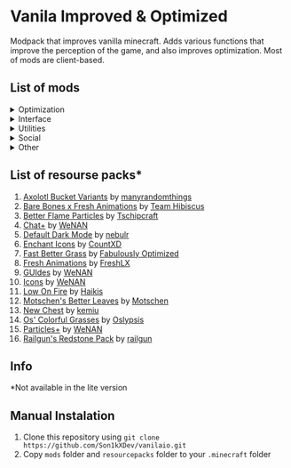 # Vanila Improved & Optimized
Modpack that improves vanilla minecraft. Adds various functions that improve the perception of the game, and also improves optimization. Most of mods are client-based.

## List of mods
<details>
<summary>Optimization</summary>

1. [Concurrent Chunk Management Engine](https://modrinth.com/mod/c2me-fabric) by [ishland](https://modrinth.com/user/ishland)
2. [Debugify](https://modrinth.com/mod/debugify) by [isxander](https://modrinth.com/user/isxander)
3. [Dynamic FPS](https://modrinth.com/mod/dynamic-fps) by [juliand665](https://modrinth.com/user/juliand665)
4. [FerriteCore](https://modrinth.com/mod/ferrite-core) by [malte0811](https://modrinth.com/user/malte0811)
5. [ImmediatelyFast](https://modrinth.com/mod/immediatelyfast) by [RaphiMC](https://modrinth.com/user/RaphiMC)
6. [Indium](https://modrinth.com/mod/indium) by [comp500](https://modrinth.com/user/comp500)
7. [Krypton](https://modrinth.com/mod/krypton) by [astei](https://modrinth.com/user/astei)
8. [LazyDFU](https://modrinth.com/mod/lazydfu) by [astei](https://modrinth.com/user/astei)
9. [Lithium](https://modrinth.com/mod/lithium) by [jellysquid3](https://modrinth.com/user/jellysquid3)
10. [Memory Leak Fix](https://modrinth.com/mod/memoryleakfix)](https://modrinth.com/mod/memoryleakfix) by [FX](https://modrinth.com/user/FX)
11. [ModernFix](https://modrinth.com/mod/modernfix) by [embeddedt](https://modrinth.com/user/embeddedt)
12. [More Culling](https://modrinth.com/mod/moreculling) by [FX](https://modrinth.com/user/FX)
13. [Noxesium](https://modrinth.com/mod/noxesium) by [Aeltumn](https://modrinth.com/user/Aeltumn)
14. [Nvidium](https://modrinth.com/mod/nvidium) by [cortex](https://modrinth.com/user/cortex)
15. [Ruthenium](https://modrinth.com/mod/ruthenium) by [Im_Kel](https://modrinth.com/user/Im_Kel)
16. [Sodium](https://modrinth.com/mod/sodium) by [jellysquid3](https://modrinth.com/user/jellysquid3)
17. [Sodium Extra](https://modrinth.com/mod/sodium-extra) by [FlashyReese](https://modrinth.com/user/FlashyReese)
18. [Starlight](https://modrinth.com/mod/starlight) by [spottedleaf](https://modrinth.com/user/spottedleaf)
    
</details>


<details>
<summary>Interface</summary>

1. [Advancement Plaques](https://modrinth.com/mod/advancement-plaques)* by [Grend](https://modrinth.com/user/Grend)
2. [AdvancementInfo](https://modrinth.com/mod/advancementinfo)* by [Giselbaer](https://modrinth.com/user/Giselbaer)
3. [AppleSkin](https://modrinth.com/mod/appleskin) by [squeek502](https://modrinth.com/user/squeek502)
4. [Armor Chroma for Fabric](https://modrinth.com/mod/armor-chroma-for-fabric) by [A5b84](https://modrinth.com/user/A5b84)
5. [Better Command Block UI](https://modrinth.com/mod/bettercommandblockui)* by [Tec](https://modrinth.com/user/Tec)
6. [Better Mount HUD](https://modrinth.com/mod/better-mount-hud) by [Lortseam](https://modrinth.com/user/Lortseam)
7. [Better Recipe Book](https://modrinth.com/mod/brb) by [marshmallow](https://modrinth.com/user/marshmallow)
8. [Better Statistics Screen](https://modrinth.com/mod/better-stats) by [TheCSDev](https://modrinth.com/user/TheCSDev)
9. [BetterF3](https://modrinth.com/mod/betterf3) by [TreyRuffy](https://modrinth.com/user/TreyRuffy)
10. [Blur (Fabric)](https://modrinth.com/mod/blur-fabric) by [Motschen](https://modrinth.com/user/Motschen)
11. [Chat Heads](https://modrinth.com/mod/chat-heads) by [dzwdz](https://modrinth.com/user/dzwdz)
12. [Chat Patches](https://modrinth.com/mod/chatpatches)* by [OBro1961](https://modrinth.com/user/OBro1961)
13. [Coordinates Display](https://modrinth.com/mod/coordinates-display) by [Boxadactle](https://modrinth.com/user/Boxadactle)
14. [Dark Loading Screen](https://modrinth.com/mod/dark-loading-screen) by [A5b84](https://modrinth.com/user/A5b84)
15. [Dynamic Crosshair](https://modrinth.com/mod/dynamiccrosshair)* by [Crendgrim](https://modrinth.com/user/Crendgrim)
16. [Mod Menu](https://modrinth.com/mod/modmenu) by [Terraformers](https://modrinth.com/organization/terraformers)
17. [No Resource Pack Warnings](https://modrinth.com/mod/no-resource-pack-warnings) by [Space Walker](https://modrinth.com/user/Space%20Walker)
18. [Notes](https://modrinth.com/mod/notes) by [Chaosyr](https://modrinth.com/user/Chaosyr)
19. [Reese's Sodium Options](https://modrinth.com/mod/reeses-sodium-options) by [FlashyReese](https://modrinth.com/user/FlashyReese)
20. [Remove Reloading Screen](https://modrinth.com/mod/rrls) by [dima_dencep](https://modrinth.com/user/dima_dencep)
21. [Shulker Box Tooltip](https://modrinth.com/mod/shulkerboxtooltip) by [MisterPeModder](https://modrinth.com/user/MisterPeModder)
22. [Stendhal](https://modrinth.com/mod/stendhal) by [NebSpacefarer](https://modrinth.com/user/NebSpacefarer)
23. [ToolTipFix](https://modrinth.com/mod/tooltipfix) by [kyrptonaught](https://modrinth.com/user/kyrptonaught)
24. [TotemCounter](https://modrinth.com/mod/totemcounter) by [uku](https://modrinth.com/user/uku)

</details>


<details>
<summary>Utilities</summary>

1. [CalcMod](https://modrinth.com/mod/calcmod) by [js802025](https://modrinth.com/user/js802025)
2. [Chest Tracker](https://modrinth.com/mod/chest-tracker)* by [JackFred2](https://modrinth.com/user/JackFred2)
3. [Continue Button](https://modrinth.com/mod/continue) by [mineblock11](https://modrinth.com/user/mineblock11)
4. [Craftify](https://modrinth.com/mod/craftify)* by [ThatGravyBoat](https://modrinth.com/user/ThatGravyBoat)
5. [Draggable List](https://modrinth.com/mod/draggable-lists) by [mrmelon54](https://modrinth.com/user/mrmelon54)
6. [Essential Client](https://modrinth.com/mod/essentialclient) by [senseiwells](https://modrinth.com/user/senseiwells)
7. [Inventory Profiles Next](https://modrinth.com/mod/inventory-profiles-next) by [blackd](https://modrinth.com/user/blackd)
8. [Item Swapper](https://modrinth.com/plugin/itemswapper)* by [tr7zw](https://modrinth.com/user/tr7zw)
9. [No Narrator](https://modrinth.com/mod/nonarrator) by [545u](https://modrinth.com/user/545u)
10. [Pick Block Pro](https://modrinth.com/mod/pick-block-pro) by [Sjouwer](https://modrinth.com/user/Sjouwer)
11. [Restore Chat Links](https://modrinth.com/mod/restore-chat-links) by [zomabies](https://modrinth.com/user/zomabies)
12. [Resourcify](https://modrinth.com/mod/resourcify)* by [DeDiamondPro](https://modrinth.com/user/DeDiamondPro)
13. [Smoke Suppression](https://modrinth.com/mod/smoke-suppression) by [supersaiyansubtlety](https://modrinth.com/user/supersaiyansubtlety)
14. [Tweakeroo](https://www.curseforge.com/minecraft/mc-mods/tweakeroo)* by [masady](https://www.curseforge.com/members/masady)
15. [Easier Villager Trading](https://modrinth.com/mod/easiervillagertrading) by [Giselbaer](https://modrinth.com/user/Giselbaer)
16. [Fast Quit](https://modrinth.com/mod/fastquit) by [contaria](https://modrinth.com/user/contaria)
17. [Litematica](https://www.curseforge.com/minecraft/mc-mods/litematica)* by [masady](https://www.curseforge.com/members/masady)

</details>

<details>
<summary>Social</summary>

1. [Essential](https://modrinth.com/mod/essential)* by [SparkUniverse](https://modrinth.com/user/SparkUniverse)
2. [Emote Craft](https://modrinth.com/mod/emotecraft)* by [KosmX](https://modrinth.com/user/KosmX)
3. [Show Me Your Skin](https://modrinth.com/mod/show-me-your-skin) by [enjarai](https://modrinth.com/user/enjarai)
4. [Simple Voice Chat](https://modrinth.com/plugin/simple-voice-chat)* by [henkelmax](https://modrinth.com/user/henkelmax)

</details>

<details>
<summary>Other</summary>

1. [3D Skin Layers](https://modrinth.com/mod/3dskinlayers) by [tr7zw](https://modrinth.com/user/tr7zw)
2. [Ambient Sounds](https://modrinth.com/mod/ambientsounds)* by [creativemd](https://modrinth.com/user/creativemd)
3. [Back Tools](https://modrinth.com/mod/backtools) by [DanikingRD](https://modrinth.com/user/DanikingRD)
4. [Better Third Person](https://modrinth.com/mod/better-third-person)* by [socolio](https://modrinth.com/user/socolio)
6. [Boat Item View](https://modrinth.com/mod/boat-item-view) by [50ap5ud5](https://modrinth.com/user/50ap5ud5)
7. [Cake Chomps](https://modrinth.com/mod/cake-chomps) by [TheIllusiveC4](https://modrinth.com/user/TheIllusiveC4)
8. [Camera Overhaul](https://modrinth.com/mod/cameraoverhaul)* by [Mirsario](https://modrinth.com/user/Mirsario)
9. [Capes](https://modrinth.com/mod/capes) by [caelthecolher](https://modrinth.com/user/caelthecolher)
10. [Carpet](https://modrinth.com/mod/carpet) by [altrisi](https://modrinth.com/user/altrisi)
11. [Cave Dust](https://modrinth.com/mod/cave-dust) by [LizIsTired](https://modrinth.com/user/LizIsTired)
12. [Cr³stal](https://modrinth.com/mod/crestal)* by [fantahund](https://modrinth.com/user/fantahund)
15. [Eating Animation](https://modrinth.com/mod/eating-animation) by [theoness1](https://modrinth.com/user/theoness1)
16. [Falling Leaves](https://modrinth.com/mod/fallingleaves) by [randommcsomethin](https://modrinth.com/user/randommcsomethin)
17. [Immersive Thunder](https://modrinth.com/mod/immersivethunder)* by [netcatgirl](https://modrinth.com/user/netcatgirl)
18. [Lamb Dynamic Lights](https://modrinth.com/mod/lambdynamiclights) by [LambdAurora](https://modrinth.com/user/LambdAurora)
19. [Make Bubbles Pop](https://modrinth.com/mod/make_bubbles_pop) by [Tschipcraft](https://modrinth.com/user/Tschipcraft)
20. [Not Enough Animations](https://modrinth.com/mod/not-enough-animations) by [tr7zw](https://modrinth.com/user/tr7zw)
21. [Particle Moths](https://modrinth.com/mod/particle-moths)* by [ThePoultryMan](https://modrinth.com/user/ThePoultryMan)
22. [Presence Footsteps](https://modrinth.com/mod/presence-footsteps) by [Sollace](https://modrinth.com/user/Sollace)
23. [Sound Physics Remastered](https://modrinth.com/mod/sound-physics-remastered)* by [henkelmax](https://modrinth.com/user/henkelmax)
24. [Entity Model Features](https://modrinth.com/mod/entity-model-features) by [Traben](https://modrinth.com/user/Traben)
25. [Entity Texture Features](https://modrinth.com/mod/entitytexturefeatures) by [Traben](https://modrinth.com/user/Traben)
26. [Visuality](https://modrinth.com/mod/visuality)* by [PinkGoosik](https://modrinth.com/user/PinkGoosik)
27. [Wavey Capes](https://modrinth.com/mod/wavey-capes) by [tr7zw](https://modrinth.com/user/tr7zw)

</details>

## List of resourse packs*

1. [Axolotl Bucket Variants](https://modrinth.com/resourcepack/axolotl-bucket-variants) by [manyrandomthings](https://modrinth.com/user/manyrandomthings)
2. [Bare Bones x Fresh Animations](https://modrinth.com/resourcepack/bare-bones-x-fresh-animations) by [Team Hibiscus](https://modrinth.com/organization/team-hibiscus)
3. [Better Flame Particles](https://modrinth.com/resourcepack/better-flame-particles) by [Tschipcraft](https://modrinth.com/user/Tschipcraft)
4. [Chat+](https://modrinth.com/resourcepack/chat+) by [WeNAN](https://modrinth.com/organization/wenan)
5. [Default Dark Mode](https://modrinth.com/resourcepack/default-dark-mode) by [nebulr](https://modrinth.com/user/nebulr)
6. [Enchant Icons](https://modrinth.com/resourcepack/enchant-icons-countxd) by [CountXD](https://modrinth.com/user/CountXD)
7. [Fast Better Grass](https://modrinth.com/resourcepack/fast-better-grass) by [Fabulously Optimized](https://modrinth.com/organization/fabulously-optimized)
8. [Fresh Animations](https://modrinth.com/resourcepack/fresh-animations) by [FreshLX](https://modrinth.com/user/FreshLX)
9. [GUIdes](https://modrinth.com/resourcepack/guides) by [WeNAN](https://modrinth.com/organization/wenan)
10. [Icons](https://modrinth.com/resourcepack/icons) by [WeNAN](https://modrinth.com/organization/wenan)
11. [Low On Fire](https://modrinth.com/resourcepack/low-on-fire) by [Haikis](https://modrinth.com/user/Haikis)
12. [Motschen's Better Leaves](https://modrinth.com/resourcepack/better-leaves) by [Motschen](https://modrinth.com/user/Motschen)
13. [New Chest](https://modrinth.com/resourcepack/new-chests) by [kemiu](https://modrinth.com/user/kemiu)
14. [Os' Colorful Grasses](https://modrinth.com/resourcepack/os-colorful-grasses) by [Oslypsis](https://modrinth.com/user/Oslypsis)
15. [Particles+](https://modrinth.com/resourcepack/particles+) by [WeNAN](https://modrinth.com/organization/wenan)
16. [Railgun's Redstone Pack](https://modrinth.com/resourcepack/railguns-redstone-pack) by [railgun](https://modrinth.com/user/railgun)


## Info
*Not available in the lite version 

## Manual Instalation

1. Clone this repository using `git clone https://github.com/Son1kXDev/vanilaio.git`
2. Copy `mods` folder and `resourcepacks` folder to your `.minecraft` folder
